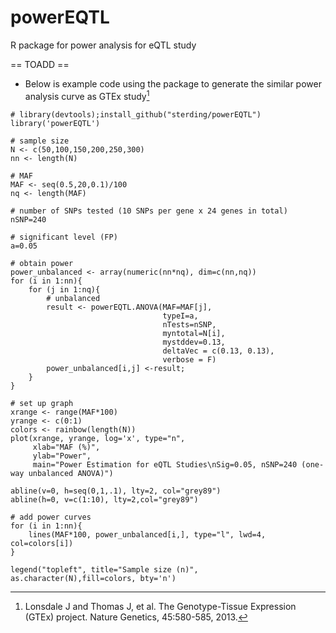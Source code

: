 # powerEQTL
R package for power analysis for eQTL study

== TOADD == 

* Below is example code using the package to generate the similar power analysis curve as GTEx study[^1]

[^1]: Lonsdale J and Thomas J, et al. The Genotype-Tissue Expression (GTEx) project. Nature Genetics, 45:580-585, 2013.


```{r}
# library(devtools);install_github("sterding/powerEQTL")  
library('powerEQTL')

# sample size
N <- c(50,100,150,200,250,300)
nn <- length(N)

# MAF
MAF <- seq(0.5,20,0.1)/100
nq <- length(MAF)

# number of SNPs tested (10 SNPs per gene x 24 genes in total)
nSNP=240

# significant level (FP)
a=0.05

# obtain power
power_unbalanced <- array(numeric(nn*nq), dim=c(nn,nq))
for (i in 1:nn){
    for (j in 1:nq){
        # unbalanced
        result <- powerEQTL.ANOVA(MAF=MAF[j], 
                                  typeI=a, 
                                  nTests=nSNP, 
                                  myntotal=N[i], 
                                  mystddev=0.13,
                                  deltaVec = c(0.13, 0.13),
                                  verbose = F)
        power_unbalanced[i,j] <-result;
    }
}

# set up graph
xrange <- range(MAF*100)
yrange <- c(0:1)
colors <- rainbow(length(N))
plot(xrange, yrange, log='x', type="n",
     xlab="MAF (%)",
     ylab="Power",
     main="Power Estimation for eQTL Studies\nSig=0.05, nSNP=240 (one-way unbalanced ANOVA)")

abline(v=0, h=seq(0,1,.1), lty=2, col="grey89")
abline(h=0, v=c(1:10), lty=2,col="grey89")

# add power curves
for (i in 1:nn){
    lines(MAF*100, power_unbalanced[i,], type="l", lwd=4, col=colors[i])
}

legend("topleft", title="Sample size (n)", as.character(N),fill=colors, bty='n')
```